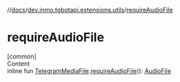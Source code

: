 //[docs](../../index.md)/[dev.inmo.tgbotapi.extensions.utils](index.md)/[requireAudioFile](require-audio-file.md)



# requireAudioFile  
[common]  
Content  
inline fun [TelegramMediaFile](../dev.inmo.tgbotapi.types.files.abstracts/-telegram-media-file/index.md).[requireAudioFile](require-audio-file.md)(): [AudioFile](../dev.inmo.tgbotapi.types.files/-audio-file/index.md)  



